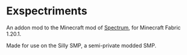 # Exspectriments
An addon mod to the Minecraft mod of [Spectrum](https://github.com/DaFuqs/Spectrum), for Minecraft Fabric 1.20.1.

Made for use on the Silly SMP, a semi-private modded SMP.
